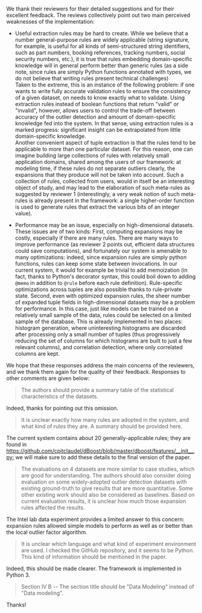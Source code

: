 We thank their reviewers for their detailed suggestions and for their excellent feedback. The reviews collectively point out two main perceived weaknesses of the implementation:

* Useful extraction rules may be hard to create. While we believe that a number general-purpose rules are widely applicable (string signature, for example, is useful for all kinds of semi-structured string identifiers, such as part numbers, booking references, tracking numbers, social security numbers, etc.), it is true that rules embedding domain-specific knowledge will in general perform better than generic rules (as a side note, since rules are simply Python functions annotated with types, we do not believe that writing rules present technical challenges)  
  Taken to the extreme, this is an instance of the following problem: if one wants to write fully accurate validation rules to ensure the consistency of a given dataset, on needs to know exactly what to validate. Using extraction rules instead of boolean functions that return "valid" or "invalid", however, allows users to control the trade-off between accuracy of the outlier detection and amount of domain-specific knowledge fed into the system. In that sense, using extraction rules is a marked progress: significant insight can be extrapolated from little domain-specific knowledge.  
  Another convenient aspect of tuple extraction is that the rules tend to be applicable to more than one particular dataset. For this reason, one can imagine building large collections of rules with relatively small application domains, shared among the users of our framework: at modeling time, if these rules do not separate outliers clearly, the expansions that they produce will not be taken into account. Such a collection of rules, collected from users, would in itself be an interesting object of study, and may lead to the elaboration of such meta-rules as suggested by reviewer 1 (interestingly, a very weak notion of such meta-rules is already present in the framework: a single higher-order function is used to generate rules that extract the various bits of an integer value).

* Performance may be an issue, especially on high-dimensional datasets. These issues are of two kinds:
  First, computing expansions may be costly, especially if there are many rules. There are many ways to improve performance (as reviewer 2 points out, efficient data structures could save computations), and fortunately our system is amenable to many optimizations: indeed, since expansion rules are simply python functions, rules can keep some state between invocations. In our current system, it would for example be trivial to add memoization (in fact, thanks to Python's decorator syntax, this could boil down to adding `@memo` in addition to `@rule` before each rule definition). Rule-specific optimizations across tuples are also possible thanks to rule-private state.
  Second, even with optimized expansion rules, the sheer number of expanded tuple fields in high-dimensional datasets may be a problem for performance. In this case, just like models can be trained on a relatively small sample of the data, rules could be selected on a limited sample of the database. This is already implemented in two places: histogram generation, where uninteresting histograms are discarded after processing only a small number of tuples (thus progressively reducing the set of columns for which histograms are built to just a few relevant columns), and correlation detection, where only correlated columns are kept.

We hope that these responses address the main concerns of the reviewers, and we thank them again for the quality of their feedback. Responses to other comments are given below:

> The authors should provide a summary table of the statistical characteristics of the datasets.

Indeed, thanks for pointing out this omission.

> It is unclear exactly how many rules are adopted in the system, and what kind of rules they are. A summary should be provided here.

The current system contains about 20 generally-applicable rules; they are found in https://github.com/cpitclaudel/dBoost/blob/master/dboost/features/__init__.py; we will make sure to add these details to the final version of the paper.

> The evaluations on 4 datasets are more similar to case studies, which are good for understanding. The authors should also consider doing evaluation on some widely-adopted outlier detection datasets with existing ground-truth to give results that are more quantitative. Some other existing work should also be considered as baselines. Based on current evaluation results, it is unclear how much those expansion rules affected the results.

The Intel lab data experiment provides a limited answer to this concern: expansion rules allowed simple models to perform as well as or better than the local outlier factor algorithm.

> It is unclear which language and what kind of experiment environment are used. I checked the GitHub repository, and it seems to be Python. This kind of information should be mentioned in the paper.

Indeed, this should be made clearer. The framework is implemented in Python 3.

> Section IV B -- The section title should be "Data Modeling" instead of "Data modeling".

Thanks!
